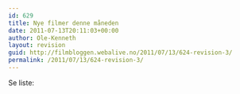 ```yaml
---
id: 629
title: Nye filmer denne måneden
date: 2011-07-13T20:11:03+00:00
author: Ole-Kenneth
layout: revision
guid: http://filmbloggen.webalive.no/2011/07/13/624-revision-3/
permalink: /2011/07/13/624-revision-3/
---
```

Se liste:

&nbsp;